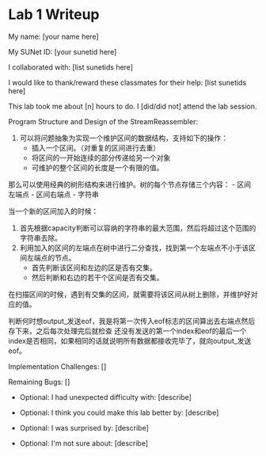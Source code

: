 Lab 1 Writeup
=============

My name: [your name here]

My SUNet ID: [your sunetid here]

I collaborated with: [list sunetids here]

I would like to thank/reward these classmates for their help: [list sunetids here]

This lab took me about [n] hours to do. I [did/did not] attend the lab session.

Program Structure and Design of the StreamReassembler:


1. 可以将问题抽象为实现一个维护区间的数据结构，支持如下的操作：
    - 插入一个区间。（对重复的区间进行去重）
    - 将区间的一开始连续的部分传递给另一个对象
    - 可维护的整个区间的长度是一个有限的值。

那么可以使用经典的树形结构来进行维护。树的每个节点存储三个内容：
    - 区间左端点
    - 区间右端点
    - 字符串

当一个新的区间加入的时候：
1. 首先根据capacity判断可以容纳的字符串的最大范围，然后将超过这个范围的字符串去除。
2. 利用加入的区间的左端点在树中进行二分查找，找到第一个左端点不小于该区间左端点的节点。
    - 首先判断该区间和左边的区是否有交集。
    - 然后判断和右边的若干个区间是否有交集。

在扫描区间的时候，遇到有交集的区间，就需要将该区间从树上删除，并维护好对应的值。

判断何时想output_发送eof，我是将第一次传入eof标志的区间算出去右端点然后存下来，之后每次处理完后就检查
还没有发送的第一个index和eof的最后一个index是否相同，如果相同的话就说明所有数据都接收完毕了，就向output_发送eof。

Implementation Challenges:
[]

Remaining Bugs:
[]

- Optional: I had unexpected difficulty with: [describe]

- Optional: I think you could make this lab better by: [describe]

- Optional: I was surprised by: [describe]

- Optional: I'm not sure about: [describe]
